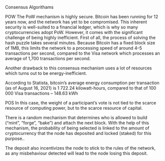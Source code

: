 Consensus Algorithams

POW
The PoW mechanism is highly secure. Bitcoin has been running for 12 years now, and the network has yet to be compromised. This inherent security is well-suited to a financial ledger, which is why so many cryptocurrencies adopt PoW. However, it comes with the significant challenge of being highly inefficient. First of all, the process of solving the hash puzzle takes several minutes. Because Bitcoin has a fixed block size of 1MB, this limits the network to a processing speed of around 4–5 transactions per second, compared to the Visa network which processes an average of 1,700 transactions per second.

Another drawback to this consensus mechanism uses a lot of resources which turns out to be energy-inefficient.

According to Statista, bitcoin’s average energy consumption per transaction (as of August 16, 2021) is 1 722.24 kilowatt-hours, compared to that of 100 000 Visa transactions – 148.63 kWh

POS
In this case, the weight of a participant’s vote is not tied to the scarce resource of computing power, but to the scarce resource of capital.

There is a random mechanism that determines who is allowed to build (“mint”, “forge”, “bake”) and attach the next block. With the help of this mechanism, the probability of being selected is linked to the amount of cryptocurrency that the node has deposited and locked (staked) for this purpose..
 
The deposit also incentivizes the node to stick to the rules of the network, as any misbehaviour detected will lead to the node losing this deposit.


